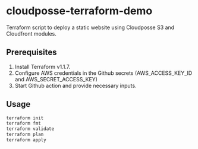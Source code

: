 # cloudposse-terraform-demo

Terraform script to deploy a static website using Cloudposse S3 and Cloudfront modules.

## Prerequisites
1. Install Terraform v1.1.7.
2. Configure AWS credentials in the Github secrets (AWS_ACCESS_KEY_ID and AWS_SECRET_ACCESS_KEY)
3. Start Github action and provide necessary inputs.

## Usage

```bash
terraform init
terraform fmt
terraform validate
terraform plan
terraform apply
```

